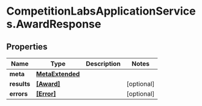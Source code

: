# CompetitionLabsApplicationServices.AwardResponse

## Properties

Name | Type | Description | Notes
------------ | ------------- | ------------- | -------------
**meta** | [**MetaExtended**](MetaExtended.md) |  | 
**results** | [**[Award]**](Award.md) |  | [optional] 
**errors** | [**[Error]**](Error.md) |  | [optional] 



